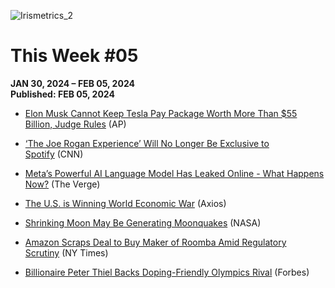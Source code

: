 ![Irismetrics_2](https://github.com/MLiserb/Public_articles/assets/144083324/e3196f91-edac-45b2-9df9-0d58594fe274)

# This Week #05

**JAN 30, 2024 – FEB 05, 2024**
<br>**Published: FEB 05, 2024**

- [Elon Musk Cannot Keep Tesla Pay Package Worth More Than $55 Billion, Judge Rules](https://apnews.com/article/elon-musk-tesla-compensation-pay-shareholders-e75687178d1175fba36ca55bd9c4c805) (AP)
    
- [‘The Joe Rogan Experience’ Will No Longer Be Exclusive to Spotify](https://www.cnn.com/2024/02/02/media/joe-rogan-spotify-wide-distribution/index.html) (CNN)
    
- [Meta’s Powerful AI Language Model Has Leaked Online - What Happens Now?](https://www.theverge.com/2023/3/8/23629362/meta-ai-language-model-llama-leak-online-misuse) (The Verge)
    
- [The U.S. is Winning World Economic War](https://www.axios.com/2024/01/31/us-economy-2024-gdp-g7-nations) (Axios)
    
- [Shrinking Moon May Be Generating Moonquakes](https://www.nasa.gov/news-release/shrinking-moon-may-be-generating-moonquakes/) (NASA)
    
- [Amazon Scraps Deal to Buy Maker of Roomba Amid Regulatory Scrutiny](https://www.nytimes.com/2024/01/29/business/amazon-roomba-irobot-deal.html) (NY Times)
    
- [Billionaire Peter Thiel Backs Doping-Friendly Olympics Rival](https://www.forbes.com/sites/roberthart/2024/01/31/billionaire-peter-thiel-backs-doping-friendly-olympics-rival---what-to-know-about-the-enhanced-games/) (Forbes)
